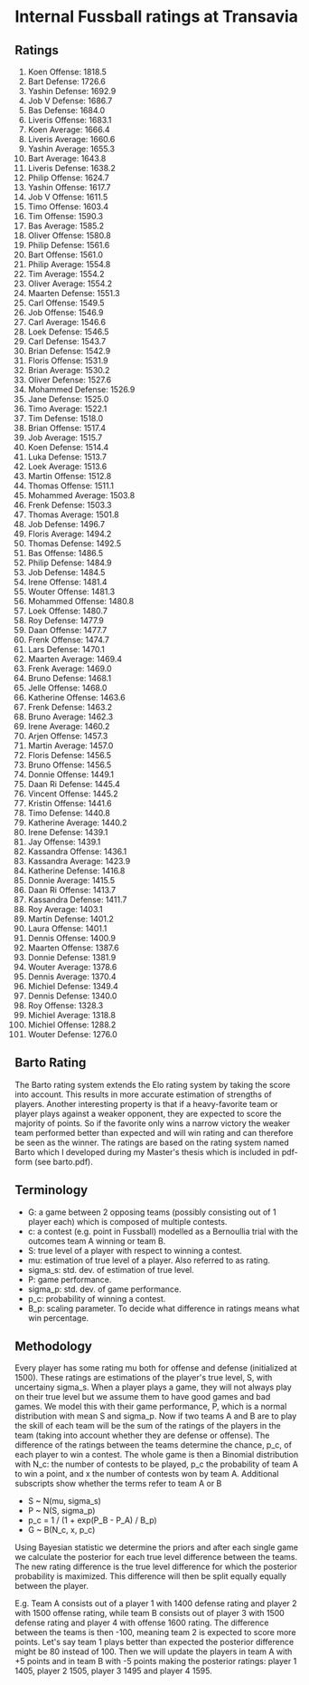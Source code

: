 # Internal Fussball ratings at Transavia
## Ratings
1. Koen Offense: 1818.5 
2. Bart Defense: 1726.6 
3. Yashin Defense: 1692.9 
4. Job V Defense: 1686.7 
5. Bas Defense: 1684.0 
6. Liveris Offense: 1683.1 
7. Koen Average: 1666.4 
8. Liveris Average: 1660.6 
9. Yashin Average: 1655.3 
10. Bart Average: 1643.8 
11. Liveris Defense: 1638.2 
12. Philip Offense: 1624.7 
13. Yashin Offense: 1617.7 
14. Job V Offense: 1611.5 
15. Timo Offense: 1603.4 
16. Tim Offense: 1590.3 
17. Bas Average: 1585.2 
18. Oliver Offense: 1580.8 
19. Philip  Defense: 1561.6 
20. Bart Offense: 1561.0 
21. Philip Average: 1554.8 
22. Tim Average: 1554.2 
23. Oliver Average: 1554.2 
24. Maarten Defense: 1551.3 
25. Carl Offense: 1549.5 
26. Job Offense: 1546.9 
27. Carl Average: 1546.6 
28. Loek Defense: 1546.5 
29. Carl Defense: 1543.7 
30. Brian Defense: 1542.9 
31. Floris Offense: 1531.9 
32. Brian Average: 1530.2 
33. Oliver Defense: 1527.6 
34. Mohammed Defense: 1526.9 
35. Jane Defense: 1525.0 
36. Timo Average: 1522.1 
37. Tim Defense: 1518.0 
38. Brian Offense: 1517.4 
39. Job Average: 1515.7 
40. Koen Defense: 1514.4 
41. Luka Defense: 1513.7 
42. Loek Average: 1513.6 
43. Martin Offense: 1512.8 
44. Thomas Offense: 1511.1 
45. Mohammed Average: 1503.8 
46. Frenk  Defense: 1503.3 
47. Thomas Average: 1501.8 
48. Job  Defense: 1496.7 
49. Floris Average: 1494.2 
50. Thomas Defense: 1492.5 
51. Bas Offense: 1486.5 
52. Philip Defense: 1484.9 
53. Job Defense: 1484.5 
54. Irene Offense: 1481.4 
55. Wouter Offense: 1481.3 
56. Mohammed Offense: 1480.8 
57. Loek Offense: 1480.7 
58. Roy Defense: 1477.9 
59. Daan Offense: 1477.7 
60. Frenk Offense: 1474.7 
61. Lars Defense: 1470.1 
62. Maarten Average: 1469.4 
63. Frenk Average: 1469.0 
64. Bruno Defense: 1468.1 
65. Jelle Offense: 1468.0 
66. Katherine Offense: 1463.6 
67. Frenk Defense: 1463.2 
68. Bruno Average: 1462.3 
69. Irene Average: 1460.2 
70. Arjen Offense: 1457.3 
71. Martin Average: 1457.0 
72. Floris Defense: 1456.5 
73. Bruno Offense: 1456.5 
74. Donnie Offense: 1449.1 
75. Daan Ri Defense: 1445.4 
76. Vincent Offense: 1445.2 
77. Kristin Offense: 1441.6 
78. Timo Defense: 1440.8 
79. Katherine Average: 1440.2 
80. Irene Defense: 1439.1 
81. Jay Offense: 1439.1 
82. Kassandra Offense: 1436.1 
83. Kassandra Average: 1423.9 
84. Katherine Defense: 1416.8 
85. Donnie Average: 1415.5 
86. Daan Ri Offense: 1413.7 
87. Kassandra Defense: 1411.7 
88. Roy Average: 1403.1 
89. Martin Defense: 1401.2 
90. Laura Offense: 1401.1 
91. Dennis Offense: 1400.9 
92. Maarten Offense: 1387.6 
93. Donnie Defense: 1381.9 
94. Wouter Average: 1378.6 
95. Dennis Average: 1370.4 
96. Michiel Defense: 1349.4 
97. Dennis Defense: 1340.0 
98. Roy Offense: 1328.3 
99. Michiel Average: 1318.8 
100. Michiel Offense: 1288.2 
101. Wouter Defense: 1276.0 

## Barto Rating
The Barto rating system extends the Elo rating system by taking the score into account. This results in more accurate estimation of strengths of players. Another interesting property is that if a heavy-favorite team or player plays against a weaker opponent, they are expected to score the majority of points. So if the favorite only wins a narrow victory the weaker team performed better than expected and will win rating and can therefore be seen as the winner. The ratings are based on the rating system named Barto which I developed during my Master's thesis which is included in pdf-form (see barto.pdf).
## Terminology
- G: a game between 2 opposing teams (possibly consisting out of 1 player each) which is composed of multiple contests.
- c: a contest (e.g. point in Fussball) modelled as a Bernoullia trial with the outcomes team A winning or team B.
- S: true level of a player with respect to winning a contest.
- mu: estimation of true level of a player. Also referred to as rating.
- sigma_s: std. dev. of estimation of true level.
- P: game performance.
- sigma_p: std. dev. of game performance.
- p_c: probability of winning a contest.
- B_p: scaling parameter. To decide what difference in ratings means what win percentage.
## Methodology
Every player has some rating mu both for offense and defense (initialized at 1500). These ratings are estimations of the player's true level, S, with uncertainy sigma_s. When a player plays a game, they will not always play on their true level but we assume them to have good games and bad games. We model this with their game performance, P, which is a normal distribution with mean S and sigma_p. Now if two teams A and B are to play the skill of each team will be the sum of the ratings of the players in the team (taking into account whether they are defense or offense). The difference of the ratings between the teams determine the chance, p_c, of each player to win a contest. The whole game is then a Binomial distribution with N_c: the number of contests to be played, p_c the probability of team A to win a point, and x the number of contests won by team A. Additional subscripts show whether the terms refer to team A or B
- S ~ N(mu, sigma_s)
- P ~ N(S, sigma_p)
- p_c = 1 / (1 + exp(P_B - P_A) / B_p)
- G ~ B(N_c, x, p_c)

Using Bayesian statistic we determine the priors and after each single game we calculate the posterior for each true level difference between the teams. The new rating difference is the true level difference for which the posterior probability is maximized. This difference will then be split equally equally between the player. 

E.g. Team A consists out of a player 1 with 1400 defense rating and player 2 with 1500 offense rating, while team B consists out of player 3 with 1500 defense rating and player 4 with offense 1600 rating. The difference between the teams is then -100, meaning team 2 is expected to score more points. Let's say team 1 plays better than expected the posterior difference might be 80 instead of 100. Then we will update the players in team A with +5 points and in team B with -5 points making the posterior ratings: player 1 1405, player 2 1505, player 3 1495 and player 4 1595.